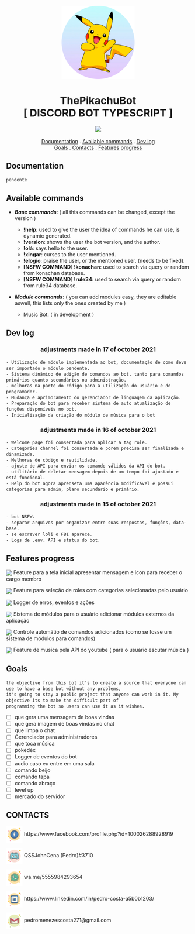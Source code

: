 <p align="center">
	<img src="README.content/pikachu-2-810x540.png" width="200">
</p>
<h1 align="center">ThePikachuBot<br>[ DISCORD BOT TYPESCRIPT ]</h1>
<p align="center">
	<img src="https://img.shields.io/badge/License-MIT-green?style=for-the-badge&logo=appveyor">
</p>


<p align="center">
 <a href="#documentation">Documentation</a>
 .
 <a href="#available-commands">Available commands</a>
 .
 <a href="#dev-log">Dev log</a>
 <br>
 <a href="#goals">Goals</a>
 .
 <a href="#contacts">Contacts</a>
 .
 <a href="#features-progress">Features progress</a>
</p>

## Documentation
	pendente

## Available commands
- ***Base commands***: ( all this commands can be changed, except the version )
	- **!help**: used to give the user the idea of commands he can use, is dynamic generated.
	- **!version**: shows the user the bot version, and the author.
	- **!olá**: says hello to the user.
	- **!xingar**: curses to the user mentioned.
	- **!elogio**: praise the user, or the mentioned user. (needs to be fixed).
	- **[NSFW COMMAND] !konachan**: used to search via query or random from konachan database.
	- **[NSFW COMMAND] !rule34**: used to search via query or random from rule34 database.

- ***Module commands***: ( you can add modules easy, they are editable aswell, this lists only the ones created by me )
	- Music Bot: ( in development )

## Dev log
<h3 align="center"> adjustments made in 17 of october 2021 </h3>
	
	- Utilização de módulo implementada ao bot, documentação de como deve ser importado o módulo pendente.
	- Sistema dinâmico de adição de comandos ao bot, tanto para comandos primários quanto secundários ou administração.
	- melhoras na parte do código para a utilização do usuário e do programador.
	- Mudança e aprimoramento do gerenciador de linguagem da aplicação.
	- Preparação do bot para receber sistema de auto atualização de funções disponíveis no bot.
	- Inicialização da criação do módulo de música para o bot


<h3 align="center"> adjustments made in 16 of october 2021 </h3>

	- Welcome page foi consertada para aplicar a tag role.
	- Categories channel foi consertada e porem precisa ser finalizada e dinamizada.
	- Melhoras de código e reutilidade.
	- ajuste de API para enviar os comando válidos da API do bot.
	- utilitário de deletar mensagem depois de um tempo foi ajustado e está funcional.
	- Help do bot agora aprenseta uma aparência modificável e possui categorias para admin, plano secundário e primário.
	

<h3 align="center"> adjustments made in 15 of october 2021 </h3>

 	- bot NSFW.
 	- separar arquivos por organizar entre suas respostas, funções, data-base.
 	- se escrever loli o FBI aparece.
 	- Logs de .env, API e status do bot.
	
## Features progress
<p>
	<img src="https://progress-bar.dev/100" align="center">
	Feature para a tela inicial apresentar mensagem e icon para receber o cargo membro
</p>
<p>
	<img src="https://progress-bar.dev/70" align="center">
	Feature para seleção de roles com categorias selecionadas pelo usuário
</p>
<p>
	<img src="https://progress-bar.dev/10" align="center">
	Logger de erros, eventos e ações
</p>
<p>
	<img src="https://progress-bar.dev/80" align="center">
	Sistema de módulos para o usuário adicionar módulos externos da aplicação
</p>
<p>
	<img src="https://progress-bar.dev/20" align="center">
	Controle automátio de comandos adicionados (como se fosse um sistema de módulos para comandos)
</p>
<p>
	<img src="https://progress-bar.dev/20" align="center">
	Feature de musica pela API do youtube ( para o usuário escutar música )
</p>

## Goals
	the objective from this bot it's to create a source that everyone can use to have a base bot without any problems,
	it's going to stay a public project that anyone can work in it. My objective its to make the difficult part of 
	programming the bot so users can use it as it wishes.
	
 - [ ] que gera uma mensagem de boas vindas
 - [ ] que gera imagem de boas vindas no chat
 - [ ] que limpa o chat
 - [ ] Gerenciador para administradores
 - [ ] que toca música							
 - [ ] pokedéx									
 - [ ] Logger de eventos do bot
 - [ ] audio caso eu entre em uma sala
 - [ ] comando beijo
 - [ ] comando tapa
 - [ ] comando abraço
 - [ ] level up
 - [ ] mercado do servidor

## CONTACTS
  <p>
    <img align="center" src="README.content/facebook.png" width="45" height="45">
    <a>https://www.facebook.com/profile.php?id=100026288928919</a>
  </p>
  <p>
    <img align="center" src="README.content/discord.png" width="45" height="45">
    QSSJohnCena (Pedro)#3710
  </p>
  <p>
    <img align="center" src="README.content/whatsapp.png" width="45" height="45">
    wa.me/5555984293654
  </p>
  <p>
    <img align="center" src="README.content/linkedin.png" width="45" height="45">
    <a>https://www.linkedin.com/in/pedro-costa-a5b0b1203/</a>
  </p>
  <p>
    <img align="center" src="README.content/gmail.png" width="45" height="45">
    <a>pedromenezescosta271@gmail.com</a>
  </p>
 
 
